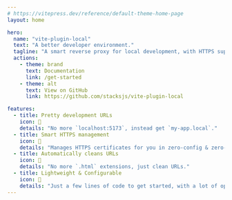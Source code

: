 ```yaml
---
# https://vitepress.dev/reference/default-theme-home-page
layout: home

hero:
  name: "vite-plugin-local"
  text: "A better developer environment."
  tagline: "A smart reverse proxy for local development, with HTTPS support & other goodies."
  actions:
    - theme: brand
      text: Documentation
      link: /get-started
    - theme: alt
      text: View on GitHub
      link: https://github.com/stacksjs/vite-plugin-local

features:
  - title: Pretty development URLs
    icon: 💅
    details: "No more `localhost:5173`, instead get `my-app.local`."
  - title: Smart HTTPS management
    icon: 🔐
    details: "Manages HTTPS certificates for you in zero-config & zero-setup way."
  - title: Automatically cleans URLs
    icon: 🧹
    details: "No more `.html` extensions, just clean URLs."
  - title: Lightweight & Configurable
    icon: 🚀
    details: "Just a few lines of code to get started, with a lot of options to customize."
---
```

